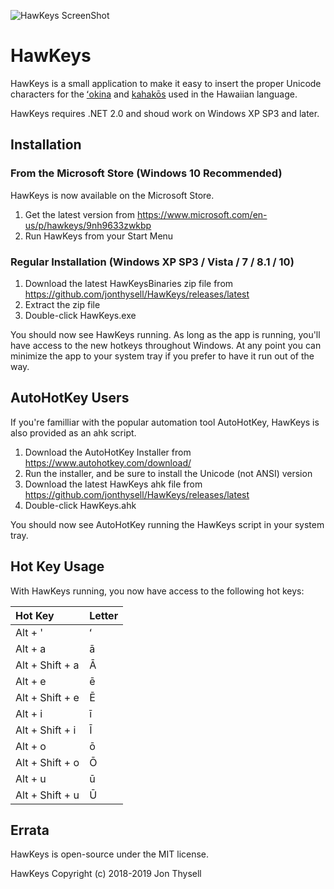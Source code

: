 ![HawKeys ScreenShot](https://jonthysell.files.wordpress.com/2019/01/hawkeysscreenshot.png)

# HawKeys #

HawKeys is a small application to make it easy to insert the proper Unicode characters for the [ʻokina](http://www.olelo.hawaii.edu/olelo/puana/okina.php) and [kahakōs](http://www.olelo.hawaii.edu/olelo/puana/kahako.php) used in the Hawaiian language.

HawKeys requires .NET 2.0 and shoud work on Windows XP SP3 and later.

## Installation ##

### From the Microsoft Store (Windows 10 Recommended) ###

HawKeys is now available on the Microsoft Store.

1. Get the latest version from https://www.microsoft.com/en-us/p/hawkeys/9nh9633zwkbp
2. Run HawKeys from your Start Menu

### Regular Installation (Windows XP SP3 / Vista / 7 / 8.1 / 10) ###

1. Download the latest HawKeysBinaries zip file from https://github.com/jonthysell/HawKeys/releases/latest
2. Extract the zip file
3. Double-click HawKeys.exe

You should now see HawKeys running. As long as the app is running, you'll have access to the new hotkeys throughout Windows. At any point you can minimize the app to your system tray if you prefer to have it run out of the way.

## AutoHotKey Users ##

If you're familliar with the popular automation tool AutoHotKey, HawKeys is also provided as an ahk script.

1. Download the AutoHotKey Installer from https://www.autohotkey.com/download/
2. Run the installer, and be sure to install the Unicode (not ANSI) version
3. Download the latest HawKeys ahk file from https://github.com/jonthysell/HawKeys/releases/latest
4. Double-click HawKeys.ahk 

You should now see AutoHotKey running the HawKeys script in your system tray.

## Hot Key Usage ##

With HawKeys running, you now have access to the following hot keys:

| Hot Key         | Letter |
|:----------------|:-------|
| Alt + '         | ʻ      |
| Alt + a         | ā      |
| Alt + Shift + a | Ā      |
| Alt + e         | ē      |
| Alt + Shift + e | Ē      |
| Alt + i         | ī      |
| Alt + Shift + i | Ī      |
| Alt + o         | ō      |
| Alt + Shift + o | Ō      |
| Alt + u         | ū      |
| Alt + Shift + u | Ū      |

## Errata ##

HawKeys is open-source under the MIT license.

HawKeys Copyright (c) 2018-2019 Jon Thysell

